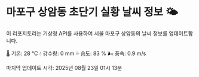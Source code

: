 
# 마포구 상암동 초단기 실황 날씨 정보 🌤️

이 리포지토리는 기상청 API를 사용하여 서울 마포구 상암동의 날씨 정보를 업데이트합니다. 

🌡️ 기온: 28 ℃
💧 강수량: 0 mm
💦 습도: 83 %
🌬️ 풍속: 0.9 m/s

마지막 업데이트 시각: 2025년 08월 23일 01시 13분    
